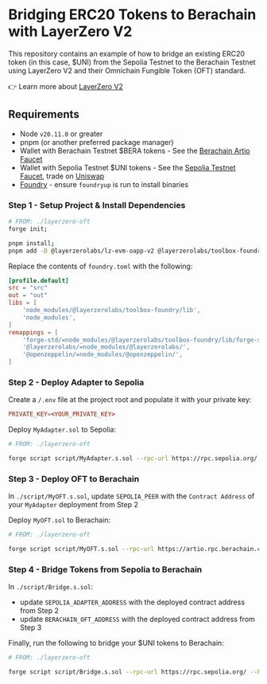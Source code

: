 # Bridging ERC20 Tokens to Berachain with LayerZero V2

This repository contains an example of how to bridge an existing ERC20 token (in this case, $UNI) from the Sepolia Testnet to the Berachain Testnet using LayerZero V2 and their Omnichain Fungible Token (OFT) standard.

👉 Learn more about [LayerZero V2](https://docs.layerzero.network/contracts/overview)

## Requirements

- Node `v20.11.0` or greater
- pnpm (or another preferred package manager)
- Wallet with Berachain Testnet $BERA tokens - See the [Berachain Artio Faucet](https://artio.faucet.berachain.com)
- Wallet with Sepolia Testnet $UNI tokens - See the [Sepolia Testnet Faucet](https://faucet.quicknode.com/ethereum/sepolia), trade on [Uniswap](https://app.uniswap.org/swap?outputCurrency=0x1f9840a85d5aF5bf1D1762F925BDADdC4201F984&inputCurrency=ETH)
- [Foundry](https://book.getfoundry.sh/getting-started/installation) - ensure `foundryup` is run to install binaries

### Step 1 - Setup Project & Install Dependencies

```bash
# FROM: ./layerzero-oft
forge init;

pnpm install;
pnpm add -D @layerzerolabs/lz-evm-oapp-v2 @layerzerolabs/toolbox-foundry @layerzerolabs/lz-evm-protocol-v2 @layerzerolabs/lz-evm-messagelib-v2 @layerzerolabs/lz-definitions @openzeppelin/contracts --ignore-workspace;
```

Replace the contents of `foundry.toml` with the following:

```toml
[profile.default]
src = "src"
out = "out"
libs = [
    'node_modules/@layerzerolabs/toolbox-foundry/lib',
    'node_modules',
]
remappings = [
    'forge-std/=node_modules/@layerzerolabs/toolbox-foundry/lib/forge-std',
    '@layerzerolabs/=node_modules/@layerzerolabs/',
    '@openzeppelin/=node_modules/@openzeppelin/',
]
```

### Step 2 - Deploy Adapter to Sepolia

Create a `/.env` file at the project root and populate it with your private key:

```toml
PRIVATE_KEY=<YOUR_PRIVATE_KEY>
```

Deploy `MyAdapter.sol` to Sepolia:

```bash
# FROM: ./layerzero-oft

forge script script/MyAdapter.s.sol --rpc-url https://rpc.sepolia.org/ --broadcast
```

### Step 3 - Deploy OFT to Berachain

In `./script/MyOFT.s.sol`, update `SEPOLIA_PEER` with the `Contract Address` of your `MyAdapter` deployment from Step 2

Deploy `MyOFT.sol` to Berachain:

```bash
# FROM: ./layerzero-oft

forge script script/MyOFT.s.sol --rpc-url https://artio.rpc.berachain.com/ --broadcast
```

### Step 4 - Bridge Tokens from Sepolia to Berachain

In `./script/Bridge.s.sol`:

- update `SEPOLIA_ADAPTER_ADDRESS` with the deployed contract address from Step 2
- update `BERACHAIN_OFT_ADDRESS` with the deployed contract address from Step 3

Finally, run the following to bridge your $UNI tokens to Berachain:

```bash
# FROM: ./layerzero-oft

forge script script/Bridge.s.sol --rpc-url https://rpc.sepolia.org/ --broadcast
```
